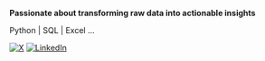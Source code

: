 **Passionate about transforming raw data into actionable insights**

Python | SQL | Excel ...

[![X](https://img.shields.io/badge/X-000000?style=for-the-badge&logo=twitter&logoColor=white)](https://twitter.com/chinagoromijoma)
[![LinkedIn](https://img.shields.io/badge/LinkedIn-0077B5?style=for-the-badge&logo=linkedin&logoColor=white)](https://www.linkedin.com/in/chinagorom-ijoma-1a3095231?utm_source=share&utm_campaign=share_via&utm_content=profile&ut)

